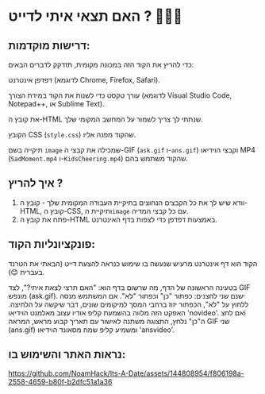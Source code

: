 # האם תצאי איתי לדייט ? 💌💓💞

## דרישות מוקדמות:

כדי להריץ את הקוד הזה במכונה מקומית, תזדקק לדברים הבאים:

   דפדפן אינטרנט (לדוגמא Chrome, Firefox, Safari).
   
   עורך טקסט כדי לשנות את הקוד במידת הצורך (לדוגמא Visual Studio Code, Notepad++, או Sublime Text).
   
   את קובץ ה-HTML שנתתי לך צריך לשמור על המחשב המקומי שלך.
  
   הקובץ CSS (`style.css`) שהקוד מפנה אליו.
 
   תיקייה בשם `image` שמכילה את קבצי ה-GIF (`ask.gif` ו-`ans.gif`) וקבצי הוידיאו MP4 (`SadMoment.mp4` ו-`KidsCheering.mp4`) שהקוד משתמש בהם.

## איך להריץ ?

1. וודא שיש לך את כל הקבצים הנחוצים בתיקיית העבודה המקומית שלך - קובץ ה-HTML, קובץ ה-CSS, ותיקיית ה`image` עם כל קבצי המדיה.
2. פתח את קובץ ה-HTML באמצעות דפדפן כדי לצפות בדף האינטרנט.

## פונקציונליות הקוד:

הקוד הוא דף אינטרנט מרעיש שנעשה בו שימוש כנראה להצעת דייט (הבאתי את הטרנד בעברית 😊).

  בטעינה הראשונה של הדף, מה שרשום בדף הוא: "האם תרצי לצאת איתי?", לצד GIF מונפש (ask.gif).
  ישנם שני לחצנים: כפתור "כן" וכפתור "לא". אם המשתמש מנסה ללחוץ על "לא", הכפתור יזוז ברחבי המסך למיקומים שונים, דבר שיקשה על הלחיצה. האפקט הזה מלווה בהשמעת קליפ אודיו עצוב מאלמנט הוידיאו 'novideo'.
  אם לחצi ה"כן" נלחץ, התצוגה משתנה לאישור עם תאריך קבוע מראש, המראה GIF שני (ans.gif) ומשמיע קליפ שמח מסאונד הוידיאו 'ansvideo'.



## נראות האתר והשימוש בו:

https://github.com/NoamHack/Its-A-Date/assets/144808954/f806198a-2558-4659-b80f-b2dfc51a1a36

